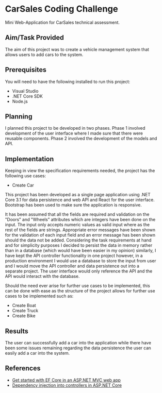 # CarSales Coding Challenge
Mini Web-Application for CarSales technical assessment.

## Aim/Task Provided
The aim of this project was to create a vehicle management system that allows users to add cars to the system.

## Prerequisites
You will need to have the following installed to run this project:
- Visual Studio
- .NET Core SDK
- Node.js

## Planning
I planned this project to be developed in two phases. Phase 1 involved development of the user interface where I made sure that there were reusable components. Phase 2 involved 
the development of the models and API.

## Implementation
Keeping in view the specification requirements needed, the project has the following use cases:
- Create Car

This project has been developed as a single page application using .NET Core 3.1 for data persistence and web API and React for the user interface. Bootstrap has been used to make sure the application is responsive.

It has been assumed that all the fields are required and validation on the "Doors" and "Wheels" attributes which are integers have been done on the input.
The input only accepts numeric values as valid input where as the rest of the fields are strings. Appropriate error messages have been shown for the validation of each input field
and an error message has been shown should the data not be added. Considering the task requirements at hand and for simplicity purposes I decided to persist the data in memory 
rather than in a database (which would have been easier in my opinion) similarly, I have kept the API controller functionality in one project however, 
in a production environment I would use a database to store the input from user and I would move the API controller and data persistence out into a separate project. The user
interface would only reference the API and the API would interact with the database.

Should the need ever arise for further use cases to be implemented, this can be done with ease as the structure of the project allows for further use cases to be implemented such as:
- Create Boat
- Create Truck
- Create Bike



## Results
The user can successfully add a car into the application while there have been some issues remaining regarding the data persistence the user can easily add a car into the system.

## References
- [Get started with EF Core in an ASP.NET MVC web app](https://docs.microsoft.com/en-us/aspnet/core/data/ef-mvc/intro?view=aspnetcore-3.1)
- [Dependency injection into controllers in ASP.NET Core](https://docs.microsoft.com/en-us/aspnet/core/mvc/controllers/dependency-injection?view=aspnetcore-3.1)

